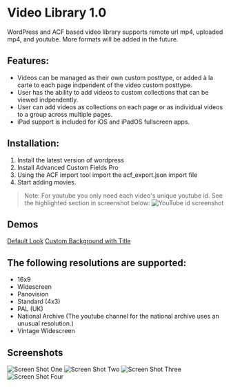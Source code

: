 # Video Library 1.0
WordPress and ACF based video library supports remote url mp4, uploaded mp4, and youtube. More formats will be added in the future.
## Features:
+ Videos can be managed as their own custom posttype, or added à la carte to each page indpendent of the video custom posttype.
+ User has the ability to add videos to custom collections that can be viewed indpendently.
+ User can add videos as collections on each page or as individual videos to a group across multiple pages.
+ iPad support is included for iOS and iPadOS fullscreen apps.
## Installation:
1. Install the latest version of wordpress
2. Install Advanced Custom Fields Pro
3. Using the ACF import tool import the acf_export.json import file
4. Start adding movies.
> Note: For youtube you only need each video's unique youtube id. See the highlighted section in screenshot below:
![YouTube id screenshot](http://video.scottsaunders.design/yt_screenshot.png "YouTube id screenshot")
## Demos
[Default Look](https://video.hazzardlabs.com/ "Video Library 1.0 Demo")
[Custom Background with Title](https://video.hazzardlabs.com/african-american-cinema/")
## The following resolutions are supported:
+ 16x9
+ Widescreen
+ Panovision
+ Standard (4x3)
+ PAL (UK)
+ National Archive (The youtube channel for the national archive uses an unusual resolution.)
+ Vintage Widescreen
## Screenshots
![Screen Shot One](https://video.scottsaunders.design/vl_1.jpg "Screen One")
![Screen Shot Two](https://video.scottsaunders.design/vl_2.jpg "Screen Two")
![Screen Shot Three](https://video.scottsaunders.design/vl_3.jpg "Screen Three")
![Screen Shot Four](https://video.scottsaunders.design/vl_4.jpg "Screen Four")
